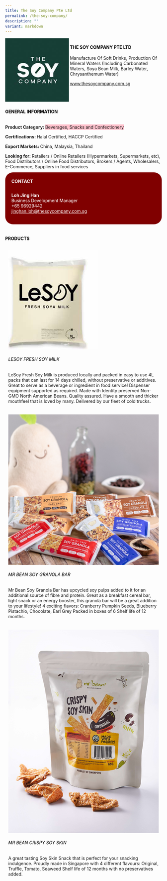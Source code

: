 ```yaml
---
title: The Soy Company Pte Ltd
permalink: /the-soy-company/
description: ""
variant: markdown
---
```

<div class="flex-paragraph"> 
<p style="text-transform: uppercase">
</p>
</div> 
<div class="flex-container" style="display: flex; flex-wrap: wrap;"> 
<div class="card sgds" style="flex: 1 1 40%; display: block;">
<img src="/images/soy_company_logo.jpg">
</div> 
<div class="card-sgds" style="flex: 1 1 58%; display: block; margin-left: 3px"> 
<h4 style="text-transform: uppercase; color: black;">
<b>The Soy Company Pte Ltd
</b>
</h4> 
<p>Manufacture Of Soft Drinks, Production Of Mineral Waters (Including Carbonated Waters, Soya Bean Milk, Barley Water, Chrysanthemum Water)
</p> 
<p>
<a href="https://www.thesoycompany.com.sg" target="_blank">www.thesoycompany.com.sg
</a>
</p> 
</div> 
</div> 
<h4 style="text-transform: uppercase; color: black;">
<b>General Information
</b>
</h4> 
<div class="flex-container" style="display: flex; flex-wrap: wrap;"> 
<div class="card sgds" style="flex: 1 1 65%; display: block; align-self: stretch"> 
<div class="flex-paragraph"> 
<p>
<b>Product Category: 
</b>
<span style="background-color: pink; border-radius: 10 px;">Beverages, Snacks and Confectionery
</span>
</p> 
<p>
<b>Certifications: 
</b>Halal Certified, HACCP Certified
</p> 
<p>
<b>Export Markets: 
</b>China, Malaysia, Thailand
</p> 
<p style="margin-bottom: 10px;">
<b>Looking for: 
</b>Retailers / Online Retailers (Hypermarkets, Supermarkets, etc), Food Distributors / Online Food Distributors, Brokers / Agents, Wholesalers, E-Commerce, Suppliers in food services
</p> 
</div> 
</div> 
<div class="card sgds" style="flex: 1 1 35%; padding: 10px; display: block; background-color: maroon; border-radius: 25px; align-self: center;"> 
<h4 style="color: white; margin-top: 10px; margin-left: 10px;">CONTACT
</h4> 
<div class="flex-paragraph"> 
<p style="padding: 10px; color: white;">
<b>Loh Jing Han
</b>
<br>Business Development Manager 
<br>+65 96929442
<br>
<a href="mailto:jinghan.loh@thesoycompany.com.sg" style="color: white;">jinghan.loh@thesoycompany.com.sg
</a>
</p> 
</div> 
</div> 
</div> 
<br> 
<h4 style="text-transform: uppercase; color: black;">
<b>products
</b>
</h4> 
<div style="display: flex; flex-wrap: wrap;"> 
<div class="card sgds" style="flex: 1 1 47%; margin: 10px; display: block;"> 
<div class="flex-image" style="display: block;">
<img src="/images/soy_company_product1.jpg">
</div> 
<div class="flex-paragraph"> 
<h6 style="text-transform: uppercase; color: black;">LeSoy Fresh Soy Milk
</h6> 
<p>LeSoy Fresh Soy Milk is produced locally and packed in easy to use 4L packs that can last for 14 days chilled, without preservative or additives. Great to serve as a beverage or ingredient in food service! Dispenser equipment supported as required. Made with Identity preserved Non-GMO North American Beans. Quality assured. Have a smooth and thicker mouthfeel that is loved by many. Delivered by our fleet of cold trucks.
</p>
</div> 
</div> 
<div class="card sgds" style="flex: 1 1 47%; margin: 10px; display: block;"> 
<div class="flex-image" style="display: block;">
<img src="/images/soy_company_product2.png">
</div> 
<div class="flex-paragraph"> 
<h6 style="text-transform: uppercase; color: black;">Mr Bean Soy Granola Bar
</h6> 
<p>Mr Bean Soy Granola Bar has upcycled soy pulps added to it for an additional source of fibre and protein. Great as a breakfast cereal bar, light snack or an energy booster, this granola bar will be a great addition to your lifestyle! 4 exciting flavors: Cranberry Pumpkin Seeds, Blueberry Pistachio, Chocolate, Earl Grey Packed in boxes of 6 Shelf life of 12 months.
</p>
</div> 
</div> 
<div class="card sgds" style="flex: 1 1 47%; margin: 10px; display: block;"> 
<div class="flex-image" style="display: block;">
<img src="/images/soy_company_product3.jpg">
</div> 
<div class="flex-paragraph"> 
<h6 style="text-transform: uppercase; color: black;">Mr Bean Crispy Soy Skin 
</h6> 
<p>A great tasting Soy Skin Snack that is perfect for your snacking indulgence. Proudly made in Singapore with 4 different flavours: Original, Truffle, Tomato, Seaweed Shelf life of 12 months with no preservatives added.
</p>
</div> 
</div> 
</div>